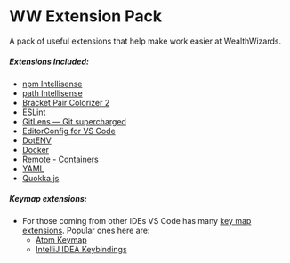 # WW Extension Pack

A pack of useful extensions that help make work easier at WealthWizards.

##### Extensions Included:

- [npm Intellisense](https://marketplace.visualstudio.com/items?itemName=christian-kohler.npm-intellisense)
- [path Intellisense](https://marketplace.visualstudio.com/items?itemName=christian-kohler.path-intellisense)
- [Bracket Pair Colorizer 2](https://marketplace.visualstudio.com/items?itemName=coenraads.bracket-pair-colorizer-2)
- [ESLint](https://marketplace.visualstudio.com/items?itemName=dbaeumer.vscode-eslint)
- [GitLens — Git supercharged](https://marketplace.visualstudio.com/items?itemName=eamodio.gitlens)
- [EditorConfig for VS Code](https://marketplace.visualstudio.com/items?itemName=EditorConfig.EditorConfig)
- [DotENV](https://marketplace.visualstudio.com/items?itemName=mikestead.dotenv)
- [Docker](https://marketplace.visualstudio.com/items?itemName=ms-azuretools.vscode-docker)
- [Remote - Containers](https://marketplace.visualstudio.com/items?itemName=ms-vscode-remote.remote-containers)
- [YAML](https://marketplace.visualstudio.com/items?itemName=redhat.vscode-yaml)
- [Quokka.js](https://marketplace.visualstudio.com/items?itemName=wallabyjs.quokka-vscode)

##### Keymap extensions:
  
- For those coming from other IDEs VS Code has many [key map extensions](https://marketplace.visualstudio.com/search?target=vscode&category=Keymaps&sortBy=Installs). Popular ones here are:
    - [Atom Keymap](https://marketplace.visualstudio.com/items?itemName=ms-vscode.atom-keybindings)
    - [IntelliJ IDEA Keybindings](https://marketplace.visualstudio.com/items?itemName=k--kato.intellij-idea-keybindings)